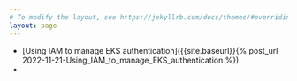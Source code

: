 ```yaml
---
# To modify the layout, see https://jekyllrb.com/docs/themes/#overriding-theme-defaults
layout: page 
---
```


* [Using IAM to manage EKS authentication]({{site.baseurl}}{% post_url 2022-11-21-Using_IAM_to_manage_EKS_authentication %})
* 
